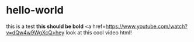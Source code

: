 # hello-world
this is a test
<strong>this should be bold</strong>
<a href=https://www.youtube.com/watch?v=dQw4w9WgXcQ>hey look at this cool video</a>
html!
